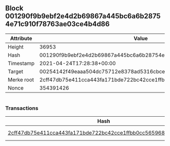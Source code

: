 ## Block 001290f9b9ebf2e4d2b69867a445bc6a6b28754e71c910f78763ae03ce4b4d86

Attribute | Value
--- | ---
Height | 36953
Hash | 001290f9b9ebf2e4d2b69867a445bc6a6b28754e71c910f78763ae03ce4b4d86
Timestamp | 2021-04-24T17:28:38+00:00
Target | 00254142f49eaaa504dc75712e8378ad5316cbcead634704b3734b6271167cc4
Merke root | 2cff47db75e411cca443fa171bde722bc42cce1ffbb0cc565968a8fd6f96de2c
Nonce | 354391426

```

```

### Transactions

Hash | Amount
--- | ---
[2cff47db75e411cca443fa171bde722bc42cce1ffbb0cc565968a8fd6f96de2c](2cff47db75e411cca443fa171bde722bc42cce1ffbb0cc565968a8fd6f96de2c.md) | 10.00000000 SKEPTI 
